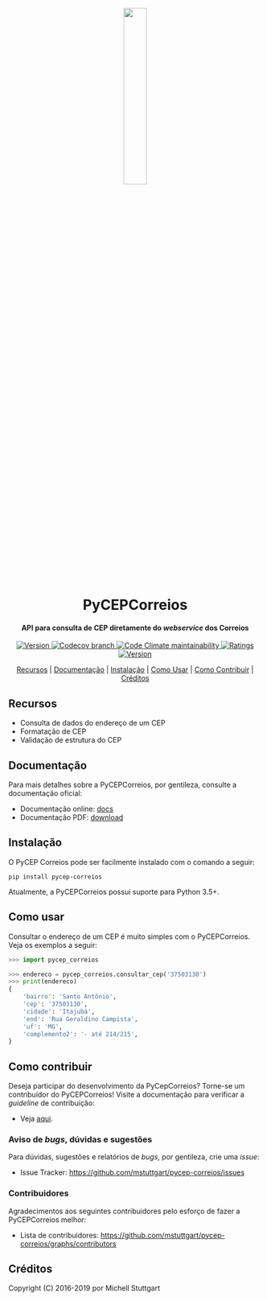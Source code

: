 
<h1 align="center">
  <br>
  <a href="https://pypi.org/project/pycep-correios/">
  <img src="https://raw.githubusercontent.com/mstuttgart/pycep-correios/develop/docs/_static/logo.jpg" width="30%"></a>
  <br>
  PyCEPCorreios
  <br>
</h1>

<h4 align="center">API para consulta de CEP diretamente do <i>webservice</i> dos Correios</h4>

<p align="center">
  <a href="https://travis-ci.org/mstuttgart/pycep-correios">
    <img src="https://img.shields.io/travis/mstuttgart/pycep-correios/develop.svg?style=flat-square" alt="Version">
  </a>
  <a href="https://codecov.io/gh/mstuttgart/pycep-correios?branch=develop">
    <img alt="Codecov branch" src="https://img.shields.io/codecov/c/github/mstuttgart/pycep-correios/develop?style=flat-square">
  </a>
  <a href="https://landscape.io/github/mstuttgart/pycep-correios/develop">
      <img alt="Code Climate maintainability" src="https://img.shields.io/codeclimate/maintainability/mstuttgart/pycep-correios.svg?style=flat-square">
  </a>
  <a href="https://pypi.org/project/pycep-correios">
      <img src="https://img.shields.io/pypi/v/pycep-correios.svg?style=flat-square" alt="Ratings">
  </a>
  <a href="https://pypi.org/project/pycep-correios/">
      <img src="https://img.shields.io/pypi/pyversions/pycep-correios.svg?style=flat-square" alt="Version">
  </a>
</p>

<p align="center">
  <a href="#recursos">Recursos</a> |
  <a href="#documentação">Documentação</a> |
  <a href="#instalação">Instalação</a> |
  <a href="#como-usar">Como Usar</a> |
  <a href="#como-contribuir">Como Contribuir</a> |
  <a href="#créditos">Créditos</a>
</p>


## Recursos

-   Consulta de dados do endereço de um CEP
-   Formatação de CEP
-   Validação de estrutura do CEP

## Documentação

Para mais detalhes sobre a PyCEPCorreios, por gentileza, consulte a documentação oficial:

-   Documentação online: [docs](https://pycep-correios.readthedocs.io/pt/stable/)
-   Documentação PDF: [download](https://media.readthedocs.org/pdf/pycep-correios/stable/pycep-correios.pdf)

## Instalação

O PyCEP Correios pode ser facilmente instalado com o comando a seguir:

```shell
pip install pycep-correios
```

Atualmente, a PyCEPCorreios possui suporte para Python 3.5+.

## Como usar

Consultar o endereço de um CEP é muito simples com o PyCEPCorreios. Veja os exemplos a seguir:

```python
>>> import pycep_correios

>>> endereco = pycep_correios.consultar_cep('37503130')
>>> print(endereco)
{
    'bairro': 'Santo Antônio',
    'cep': '37503130',
    'cidade': 'Itajubá',
    'end': 'Rua Geraldino Campista',
    'uf': 'MG',
    'complemento2': '- até 214/215',
}
```

## Como contribuir

Deseja participar do desenvolvimento da PyCepCorreios? Torne-se um contribuidor do PyCEPCorreios! Visite a documentação para verificar a *guideline* de contribuição:

-   Veja [aqui](https://pycep-correios.readthedocs.io/pt/stable/contributing.html).

### Aviso de *bugs*, dúvidas e sugestões

Para dúvidas, sugestões e relatórios de *bugs*, por gentileza, crie uma *issue*:

-   Issue Tracker: <https://github.com/mstuttgart/pycep-correios/issues>

### Contribuidores

Agradecimentos aos seguintes contribuidores pelo esforço de fazer a PyCEPCorreios melhor:

-   Lista de contribuidores: <https://github.com/mstuttgart/pycep-correios/graphs/contributors>

## Créditos

Copyright (C) 2016-2019 por Michell Stuttgart
